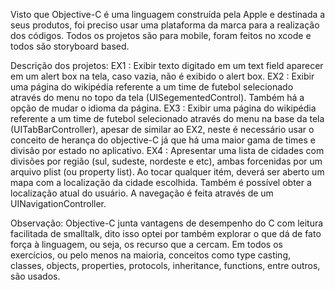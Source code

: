 Visto que Objective-C é uma linguagem construída pela Apple e destinada a seus produtos, foi preciso usar uma plataforma da marca para a realização dos códigos. Todos os projetos são para mobile, foram feitos no xcode e todos são storyboard based.

Descrição dos projetos:
EX1 : Exibir texto digitado em um text field aparecer em um alert box na tela, caso vazia, não é exibido o alert box.
EX2 : Exibir uma página do wikipédia referente a um time de futebol selecionado através do menu no topo da tela (UISegementedControl). Também há a opção de mudar o idioma da página.
EX3 : Exibir uma página do wikipédia referente a um time de futebol selecionado através do menu na base da tela (UITabBarController), apesar de similar ao EX2, neste é necessário usar o conceito de herança do objective-C já que há uma maior gama de times e divisão por estado no aplicativo.
EX4 : Apresentar uma lista de cidades com divisões por região (sul, sudeste, nordeste e etc), ambas forcenidas por um arquivo plist (ou property list). Ao tocar qualquer itém, deverá ser aberto um mapa com a localização da cidade escolhida. Também é possível obter a localização atual do usuário. A navegação é feita através de um UINavigationController.

Observação: Objective-C junta vantagens de desempenho do C com leitura facilitada de smalltalk, dito isso optei por também explorar o que dá de fato força à linguagem, ou seja, os recurso que a cercam. Em todos os exercícios, ou pelo menos na maioria, conceitos como type casting, classes, objects, properties, protocols, inheritance, functions, entre outros, são usados.
